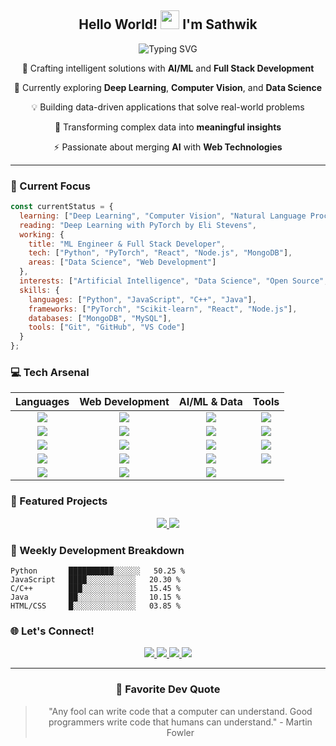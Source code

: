 <h2 align="center">Hello World! <img src="https://raw.githubusercontent.com/MartinHeinz/MartinHeinz/master/wave.gif" width="30px"> I'm Sathwik</h2>

<p align="center">
  <img src="https://readme-typing-svg.herokuapp.com?font=Fira+Code&weight=500&size=28&pause=1000&color=3C96F7&width=435&lines=Full+Stack+Developer;AI%2FML+Engineer;Data+Science+Enthusiast;Problem+Solver;Code+Artisan" alt="Typing SVG" />
</p>

<div align="center">
  
  🚀 Crafting intelligent solutions with **AI/ML** and **Full Stack Development**
  
  🌱 Currently exploring **Deep Learning**, **Computer Vision**, and **Data Science**
  
  💡 Building data-driven applications that solve real-world problems
  
  🔮 Transforming complex data into **meaningful insights**
  
  ⚡ Passionate about merging **AI** with **Web Technologies**
  
</div>


---

### 🎯 Current Focus

```javascript
const currentStatus = {
  learning: ["Deep Learning", "Computer Vision", "Natural Language Processing"],
  reading: "Deep Learning with PyTorch by Eli Stevens",
  working: {
    title: "ML Engineer & Full Stack Developer",
    tech: ["Python", "PyTorch", "React", "Node.js", "MongoDB"],
    areas: ["Data Science", "Web Development"]
  },
  interests: ["Artificial Intelligence", "Data Science", "Open Source", "Problem Solving"],
  skills: {
    languages: ["Python", "JavaScript", "C++", "Java"],
    frameworks: ["PyTorch", "Scikit-learn", "React", "Node.js"],
    databases: ["MongoDB", "MySQL"],
    tools: ["Git", "GitHub", "VS Code"]
  }
};
```


### 💻 Tech Arsenal

<div align="center">

| Languages | Web Development | AI/ML & Data | Tools |
|:--------:|:-------:|:--------:|:------:|
| <img src="https://img.shields.io/badge/Python-14354C?style=for-the-badge&logo=python&logoColor=white"> | <img src="https://img.shields.io/badge/React-20232A?style=for-the-badge&logo=react&logoColor=61DAFB"> | <img src="https://img.shields.io/badge/PyTorch-EE4C2C?style=for-the-badge&logo=pytorch&logoColor=white"> | <img src="https://img.shields.io/badge/Git-F05032?style=for-the-badge&logo=git&logoColor=white"> |
| <img src="https://img.shields.io/badge/C%2B%2B-00599C?style=for-the-badge&logo=c%2B%2B&logoColor=white"> | <img src="https://img.shields.io/badge/Node.js-43853D?style=for-the-badge&logo=node.js&logoColor=white"> | <img src="https://img.shields.io/badge/ScikitLearn-F7931E?style=for-the-badge&logo=scikit-learn&logoColor=white"> | <img src="https://img.shields.io/badge/GitHub-100000?style=for-the-badge&logo=github&logoColor=white"> |
| <img src="https://img.shields.io/badge/Java-ED8B00?style=for-the-badge&logo=java&logoColor=white"> | <img src="https://img.shields.io/badge/Express.js-404D59?style=for-the-badge"> | <img src="https://img.shields.io/badge/Pandas-150458?style=for-the-badge&logo=pandas&logoColor=white"> | <img src="https://img.shields.io/badge/MongoDB-4EA94B?style=for-the-badge&logo=mongodb&logoColor=white"> |
| <img src="https://img.shields.io/badge/C-00599C?style=for-the-badge&logo=c&logoColor=white"> | <img src="https://img.shields.io/badge/HTML5-E34F26?style=for-the-badge&logo=html5&logoColor=white"> | <img src="https://img.shields.io/badge/Numpy-013243?style=for-the-badge&logo=numpy&logoColor=white"> | <img src="https://img.shields.io/badge/MySQL-005C84?style=for-the-badge&logo=mysql&logoColor=white"> |
| <img src="https://img.shields.io/badge/JavaScript-F7DF1E?style=for-the-badge&logo=javascript&logoColor=black"> | <img src="https://img.shields.io/badge/CSS3-1572B6?style=for-the-badge&logo=css3&logoColor=white"> | <img src="https://img.shields.io/badge/Matplotlib-11557C?style=for-the-badge&logo=python&logoColor=white"> | |

</div>


### 🌟 Featured Projects

<div align="center">
  <a href="[project-link]">
    <img src="https://github-readme-stats.vercel.app/api/pin/?username=[your-username]&repo=[repo-name]&theme=react&hide_border=true" />
  </a>
  <a href="[project-link]">
    <img src="https://github-readme-stats.vercel.app/api/pin/?username=[your-username]&repo=[repo-name]&theme=react&hide_border=true" />
  </a>
</div>

### 🎨 Weekly Development Breakdown
```text
Python       ██████████░░░░░░   50.25 % 
JavaScript   ████░░░░░░░░░░░   20.30 %
C/C++        ███░░░░░░░░░░░░   15.45 %
Java         ██░░░░░░░░░░░░░   10.15 %
HTML/CSS     █░░░░░░░░░░░░░░   03.85 %
```

### 🌐 Let's Connect!

<div align="center">
  <a href="https://linkedin.com/in/sathwik-dsn/">
    <img src="https://img.shields.io/badge/LinkedIn-0077B5?style=for-the-badge&logo=linkedin&logoColor=white" />
  </a>
  <a href="https://twitter.com/[your-handle]">
    <img src="https://img.shields.io/badge/Twitter-1DA1F2?style=for-the-badge&logo=twitter&logoColor=white" />
  </a>
  <a href="https://dev.to/[your-profile]">
    <img src="https://img.shields.io/badge/dev.to-0A0A0A?style=for-the-badge&logo=dev.to&logoColor=white" />
  </a>
  <a href="mailto:[dandasathwik2003@gmail.com]">
    <img src="https://img.shields.io/badge/Email-D14836?style=for-the-badge&logo=gmail&logoColor=white" />
  </a>
</div>

---

<div align="center">
  
  ### 💭 Favorite Dev Quote
  
  > "Any fool can write code that a computer can understand. Good programmers write code that humans can understand." - Martin Fowler

</div>


<!--
Fun fact: This README is powered by ☕️ and 💻
-->
